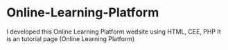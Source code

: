 # Online-Learning-Platform
I developed this Online Learning Platform wedsite using HTML, CEE, PHP
It is an tutorial page (Online Learning Platform)
